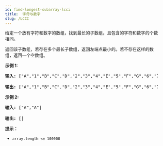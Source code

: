 ```yaml
---
id: find-longest-subarray-lcci
title:  字母与数字
slug: /LCCI
---
```

给定一个放有字符和数字的数组，找到最长的子数组，且包含的字符和数字的个数相同。

返回该子数组，若存在多个最长子数组，返回左端点最小的。若不存在这样的数组，返回一个空数组。

**示例 1:**


<pre><strong>输入: </strong>[&#34;A&#34;,&#34;1&#34;,&#34;B&#34;,&#34;C&#34;,&#34;D&#34;,&#34;2&#34;,&#34;3&#34;,&#34;4&#34;,&#34;E&#34;,&#34;5&#34;,&#34;F&#34;,&#34;G&#34;,&#34;6&#34;,&#34;7&#34;,&#34;H&#34;,&#34;I&#34;,&#34;J&#34;,&#34;K&#34;,&#34;L&#34;,&#34;M&#34;]<br/><br/><strong>输出: </strong>[&#34;A&#34;,&#34;1&#34;,&#34;B&#34;,&#34;C&#34;,&#34;D&#34;,&#34;2&#34;,&#34;3&#34;,&#34;4&#34;,&#34;E&#34;,&#34;5&#34;,&#34;F&#34;,&#34;G&#34;,&#34;6&#34;,&#34;7&#34;]<br/></pre>

**示例 2:**


<pre><strong>输入: </strong>[&#34;A&#34;,&#34;A&#34;]<br/><br/><strong>输出: </strong>[]<br/></pre>

**提示：**


- <code>array.length &lt;= 100000</code>
